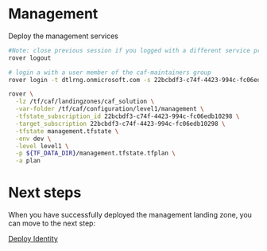 
# Management
Deploy the management services

```bash
#Note: close previous session if you logged with a different service principal using --impersonate-sp-from-keyvault-url
rover logout

# login a with a user member of the caf-maintainers group
rover login -t dtlrng.onmicrosoft.com -s 22bcbdf3-c74f-4423-994c-fc06edb10298

rover \
  -lz /tf/caf/landingzones/caf_solution \
  -var-folder /tf/caf/configuration/level1/management \
  -tfstate_subscription_id 22bcbdf3-c74f-4423-994c-fc06edb10298 \
  -target_subscription 22bcbdf3-c74f-4423-994c-fc06edb10298 \
  -tfstate management.tfstate \
  -env dev \
  -level level1 \
  -p ${TF_DATA_DIR}/management.tfstate.tfplan \
  -a plan

```


# Next steps

When you have successfully deployed the management landing zone, you can move to the next step:

[Deploy Identity](../../level1/identity/readme.md)
